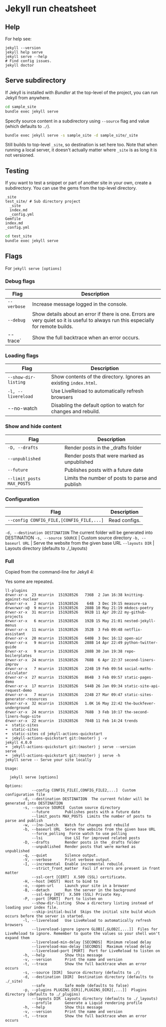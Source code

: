 # Jekyll run cheatsheet


## Help

For help see:

```
jekyll --version
jekyll help serve
jekyll serve --help
# Find config issues.
jekyll doctor
```



## Serve subdirectory

If Jekyll is installed with *Bundler* at the top-level of the project, you can run Jekyll from anywhere.

```sh
cd sample_site
bundle exec jekyll serve
```

Specify source content in a subdirectory using `--source` flag  and value (which defaults to `./`). 

```sh
bundle exec jekyll serve -s sample_site -d sample_site/_site
```

Still builds to top-level `_site`, so destination is set here too. Note that when running a local server, it doesn't actually matter where `_site` is as long it is not versioned.


## Testing

If you want to test a snippet or part of another site in your own, create a subdirectory. You can use the gems from the top-level directory.
```
_site
test_site/ # Sub directory project
  _site
  index.md
  _config.yml
Gemfile
index.md
_config.yml
```

```sh
cd test_site
bundle exec jekyll serve
```

## Flags

For `jekyll serve [options]`


### Debug flags

Flag | Description
--- | ---
`--verbose` | Increase message logged in the console.
`--debug` | Show details about an error if there is one. Errors are very quiet so it is useful to always run this especially for remote builds.
--trace` | Show the full backtrace when an error occurs.

### Loading flags

Flag | Description
--- | ---
`--show-dir-listing` | Show contents of the directory. Ignores an existing `index.html`.
`-l, --livereload` | Use LiveReload to automatically refresh browsers
--no-watch | Disabling the default option to watch for changes and rebuild.

### Show and hide content

Flag | Description
--- | ---
`-D, --drafts` | Render posts in the _drafts folder
`--unpublished ` | Render posts that were marked as unpublished
`--future`  |  Publishes posts with a future date
`--limit_posts MAX_POSTS` | Limits the number of posts to parse and publish

### Configuration

Flag | Description
--- | ---
`--config CONFIG_FILE,[CONFIG_FILE,...]` | Read configs.
`-d, --destination DESTINATION`  The current folder will be generated into DESTINATION
`-s, --source SOURCE` |  Custom source directory
`-b, --baseurl URL` |  Serve the website from the given base URL
`--layouts DIR` |  Layouts directory (defaults to ./_layouts)
      
### Full
  
Copied from the command-line for Jekyll 4:

Yes some are repeated.

```
ll-plugins
drwxr-xr-x  23 mcurrin  151928526   736B  2 Jan 16:38 knitting-against-nuclear
drwxr-xr-x   2 mcurrin  151928526    64B  3 Dec 19:15 measure-sa
drwxrwxr-x@  9 mcurrin  151928526   288B 10 May 21:19 mkdocs-poetry
drwxr-xr-x  31 mcurrin  151928526   992B 11 Apr 20:22 my-github-projects
drwxr-xr-x   6 mcurrin  151928526   192B 15 May 21:01 nested-jekyll-menus
drwxr-xr-x  11 mcurrin  151928526   352B  3 Feb 09:48 netflix-assistant
drwxr-xr-x  20 mcurrin  151928526   640B  3 Dec 16:12 open-air
drwxr-xr-x   9 mcurrin  151928526   288B 14 Apr 22:49 python-twitter-guide
drwxr-xr-x   9 mcurrin  151928526   288B 30 Jan 19:38 repo-boilerplates
drwxr-xr-x  24 mcurrin  151928526   768B  6 Apr 22:37 second-liners-improv
drwxr-xr-x   7 mcurrin  151928526   224B 19 Feb 09:54 social-maths-calculator
drwxr-xr-x  27 mcurrin  151928526   864B  3 Feb 09:57 static-pages-demo
drwxr-xr-x  17 mcurrin  151928526   544B 26 Jan 09:34 static-site-api-request-demo
drwxr-xr-x   7 mcurrin  151928526   224B 27 Mar 09:47 static-sites-generator-resources
drwxr-xr-x  32 mcurrin  151928526   1.0K 16 May 22:42 the-buckfever-underground
drwxr-xr-x  24 mcurrin  151928526   768B  3 Feb 10:17 the-second-liners-hugo-site
drwxr-xr-x  22 mcurrin  151928526   704B 11 Feb 14:24 trends
➜  static-sites
➜  static-sites
➜  static-sites cd jekyll-actions-quickstart
➜  jekyll-actions-quickstart git:(master) j -v
jekyll 4.0.0
➜  jekyll-actions-quickstart git:(master) j serve --version
serve
➜  jekyll-actions-quickstart git:(master) j serve -h
jekyll serve -- Serve your site locally

Usage:

  jekyll serve [options]

Options:
            --config CONFIG_FILE[,CONFIG_FILE2,...]  Custom configuration file
        -d, --destination DESTINATION  The current folder will be generated into DESTINATION
        -s, --source SOURCE  Custom source directory
            --future       Publishes posts with a future date
            --limit_posts MAX_POSTS  Limits the number of posts to parse and publish
        -w, --[no-]watch   Watch for changes and rebuild
        -b, --baseurl URL  Serve the website from the given base URL
            --force_polling  Force watch to use polling
            --lsi          Use LSI for improved related posts
        -D, --drafts       Render posts in the _drafts folder
            --unpublished  Render posts that were marked as unpublished
        -q, --quiet        Silence output.
        -V, --verbose      Print verbose output.
        -I, --incremental  Enable incremental rebuild.
            --strict_front_matter  Fail if errors are present in front matter
            --ssl-cert [CERT]  X.509 (SSL) certificate.
        -H, --host [HOST]  Host to bind to
        -o, --open-url     Launch your site in a browser
        -B, --detach       Run the server in the background
            --ssl-key [KEY]  X.509 (SSL) Private Key.
        -P, --port [PORT]  Port to listen on
            --show-dir-listing  Show a directory listing instead of loading your index file.
            --skip-initial-build  Skips the initial site build which occurs before the server is started.
        -l, --livereload   Use LiveReload to automatically refresh browsers
            --livereload-ignore ignore GLOB1[,GLOB2[,...]]  Files for LiveReload to ignore. Remember to quote the values so your shell won't expand them
            --livereload-min-delay [SECONDS]  Minimum reload delay
            --livereload-max-delay [SECONDS]  Maximum reload delay
            --livereload-port [PORT]  Port for LiveReload to listen on
        -h, --help         Show this message
        -v, --version      Print the name and version
        -t, --trace        Show the full backtrace when an error occurs
        -s, --source [DIR]  Source directory (defaults to ./)
        -d, --destination [DIR]  Destination directory (defaults to ./_site)
            --safe         Safe mode (defaults to false)
        -p, --plugins PLUGINS_DIR1[,PLUGINS_DIR2[,...]]  Plugins directory (defaults to ./_plugins)
            --layouts DIR  Layouts directory (defaults to ./_layouts)
            --profile      Generate a Liquid rendering profile
        -h, --help         Show this message
        -v, --version      Print the name and version
        -t, --trace        Show the full backtrace when an error occurs
```
<!--stackedit_data:
eyJoaXN0b3J5IjpbMTA2MjkzMjYzM119
-->